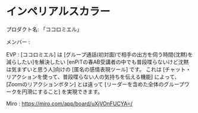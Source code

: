 # インペリアルスカラー

プロダクト名: 「ココロミエル」

メンバー :

EVP :
[ココロミエル] は
[グループ通話(初対面)で相手の出方を伺う時間(沈黙)を減らしたい]を解決したい
[enPiTの春AB受講者の中でも普段喋らないけど沈黙は気まずいと思う人]向けの
[匿名の感情表現ツール] です。
これは [チャット・リアクションを使って、普段喋らない人の気持ちを伝える機能] によって、
[Zoomのリアクションボタン] とは違って
[リーダーを含めた全体のグループワークを円滑にすること] を実現できます。


Miro : https://miro.com/app/board/uXjVOnFUCYA=/
